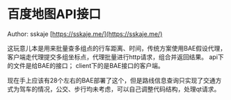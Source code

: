 百度地图API接口
=============

Author: sskaje [https://sskaje.me/](https://sskaje.me/)


这玩意儿本是用来批量查多组点的行车距离、时间，传统方案使用BAE假设代理，客户端走代理提交多组坐标点，代理批量进行http请求，组合并返回结果。
	api下的文件是给BAE的接口；
	client下的是BAE接口的客户端。
  
现在手上应该有28个左右的BAE部署了这个，但是路线信息查询只实现了交通方式为驾车的情况，公交、步行均未考虑，可以自己调整代码结构，处理qt请求。



